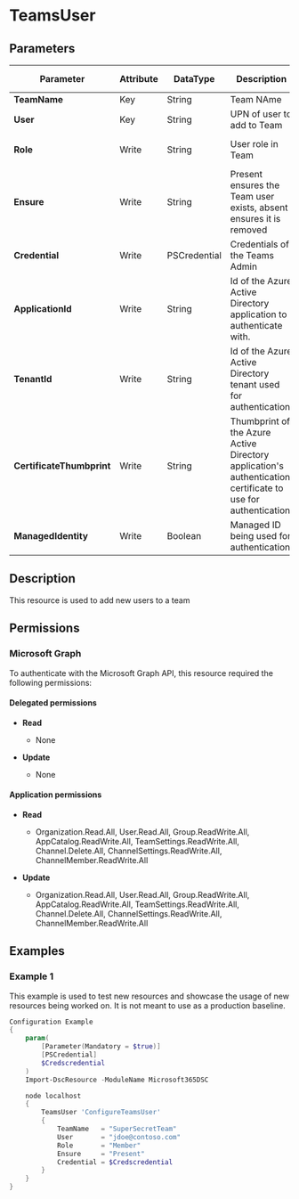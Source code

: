 ﻿# TeamsUser

## Parameters

| Parameter | Attribute | DataType | Description | Allowed Values |
| --- | --- | --- | --- | --- |
| **TeamName** | Key | String | Team NAme | |
| **User** | Key | String | UPN of user to add to Team | |
| **Role** | Write | String | User role in Team | `Guest`, `Member`, `Owner` |
| **Ensure** | Write | String | Present ensures the Team user exists, absent ensures it is removed | `Present`, `Absent` |
| **Credential** | Write | PSCredential | Credentials of the Teams Admin | |
| **ApplicationId** | Write | String | Id of the Azure Active Directory application to authenticate with. | |
| **TenantId** | Write | String | Id of the Azure Active Directory tenant used for authentication. | |
| **CertificateThumbprint** | Write | String | Thumbprint of the Azure Active Directory application's authentication certificate to use for authentication. | |
| **ManagedIdentity** | Write | Boolean | Managed ID being used for authentication. | |

## Description

This resource is used to add new users to a team

## Permissions

### Microsoft Graph

To authenticate with the Microsoft Graph API, this resource required the following permissions:

#### Delegated permissions

- **Read**

    - None

- **Update**

    - None

#### Application permissions

- **Read**

    - Organization.Read.All, User.Read.All, Group.ReadWrite.All, AppCatalog.ReadWrite.All, TeamSettings.ReadWrite.All, Channel.Delete.All, ChannelSettings.ReadWrite.All, ChannelMember.ReadWrite.All

- **Update**

    - Organization.Read.All, User.Read.All, Group.ReadWrite.All, AppCatalog.ReadWrite.All, TeamSettings.ReadWrite.All, Channel.Delete.All, ChannelSettings.ReadWrite.All, ChannelMember.ReadWrite.All

## Examples

### Example 1

This example is used to test new resources and showcase the usage of new resources being worked on.
It is not meant to use as a production baseline.

```powershell
Configuration Example
{
    param(
        [Parameter(Mandatory = $true)]
        [PSCredential]
        $Credscredential
    )
    Import-DscResource -ModuleName Microsoft365DSC

    node localhost
    {
        TeamsUser 'ConfigureTeamsUser'
        {
            TeamName   = "SuperSecretTeam"
            User       = "jdoe@contoso.com"
            Role       = "Member"
            Ensure     = "Present"
            Credential = $Credscredential
        }
    }
}
```

